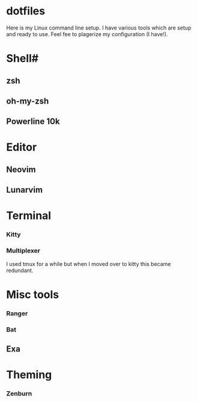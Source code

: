 # dotfiles
Here is my Linux command line setup.  I have various tools which are setup and
ready to use.  Feel fee to plagerize my configuration (I have!).

# Shell#
## zsh

## oh-my-zsh

## Powerline 10k

# Editor
## Neovim
## Lunarvim

# Terminal
### Kitty

### Multiplexer
I used tmux for a while but when I moved over to kitty this became redundant.

# Misc tools
### Ranger

### Bat

## Exa

# Theming

### Zenburn



